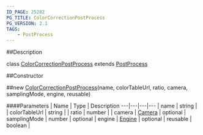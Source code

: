 ```yaml
---
ID_PAGE: 25282
PG_TITLE: ColorCorrectionPostProcess
PG_VERSION: 2.1
TAGS:
    - PostProcess
---
```

##Description

class [ColorCorrectionPostProcess](/classes/2.2-alpha/ColorCorrectionPostProcess) extends [PostProcess](/classes/2.2-alpha/PostProcess)



##Constructor

##new [ColorCorrectionPostProcess](/classes/2.2-alpha/ColorCorrectionPostProcess)(name, colorTableUrl, ratio, camera, samplingMode, engine, reusable)



####Parameters
 | Name | Type | Description
---|---|---|---
 | name | string | 
 | colorTableUrl | string | 
 | ratio | number | 
 | camera | [Camera](/classes/2.2-alpha/Camera) | 
optional | samplingMode | number | 
optional | engine | [Engine](/classes/2.2-alpha/Engine) | 
optional | reusable | boolean | 

